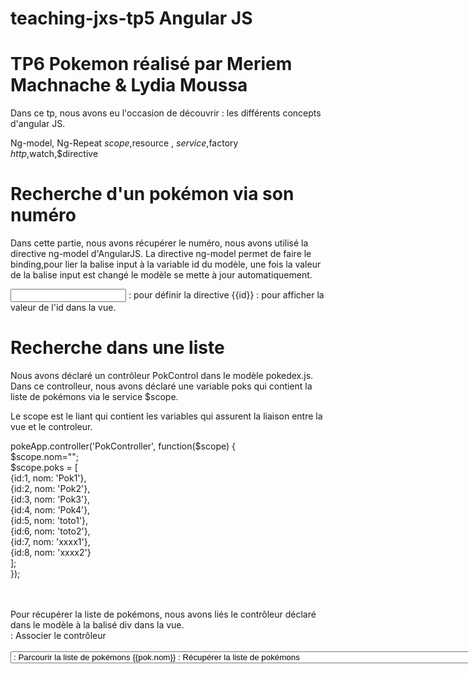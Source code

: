# teaching-jxs-tp5 Angular JS
# TP6 Pokemon réalisé par Meriem Machnache & Lydia Moussa

Dans ce tp, nous avons eu l'occasion de découvrir :
les différents concepts d'angular JS.

   Ng-model, Ng-Repeat
   $scope,$resource , $service,$factory
   $http,$watch,$directive

 
# Recherche d'un pokémon via son numéro

Dans cette partie, nous avons récupérer le numéro, nous avons utilisé la directive ng-model d'AngularJS.
La directive ng-model permet de faire le binding,pour lier la balise input à la variable id du modèle, une fois la valeur de la balise input est changé le modèle se mette à jour automatiquement.

<input type="text" ng-model="id" /> : pour définir la directive 
{{id}} : pour afficher la valeur de l'id dans la vue.
 
# Recherche dans une liste
 
Nous avons déclaré un contrôleur PokControl dans le modèle pokedex.js.
Dans ce controlleur, nous avons déclaré une variable poks qui contient la liste de pokémons via le service $scope.

Le scope est le liant qui contient les variables qui assurent la liaison entre la vue et le controleur.
 
pokeApp.controller('PokController', function($scope) {</br>
$scope.nom="";</br>
$scope.poks = [ </br>
{id:1, nom: 'Pok1'}, </br>
{id:2, nom: 'Pok2'}, </br>
{id:3, nom: 'Pok3'},</br>
{id:4, nom: 'Pok4'},</br>
{id:5, nom: 'toto1'},</br>
{id:6, nom: 'toto2'},</br>
{id:7, nom: 'xxxx1'},</br>
{id:8, nom: 'xxxx2'}</br>
];</br>
});</br>
</br>
 </div> </br>
Pour récupérer la liste de pokémons, nous avons liés le contrôleur déclaré dans le modèle à la balisé div dans la vue.</br>

<div ng-controller="PokController">  : Associer le contrôleur <div> 
</br>
<select ng-model="selected">  : Lier la select au modèle. </br>
</br>
<option ng-repeat="pok in poks">  : Parcourir la liste de pokémons </br>
{{pok.nom}}  : Récupérer la liste de pokémons </br>
</option> </br>
</br>
<option ng-repeat="pok in poks   |filter:nom || filter:id"> : Pour faire des filtres par id ou nom. </br>
</br>
# Accès à une API </br>
 </br>
Nous avons utilisé une API comme source d'information pour notre pokédex.</br>
</br>
l'API offre la liste des pokémons ainsi que des informations détaillées pour chacun d'entre eux.</br>
</br>
### En premier temps, nous avons utilisé le service $http pour récupérer la liste de pokémons , en précisant l'URL comme paramètre.</br>
</br>
 $http.get("http://pokeapi.co/api/v2/pokedex/1/").then(function(response) { </br>
 </br>
 $scope.poks  = response.data.pokemon_entries;</br>
 </br>
 }); </br>
 </br>
</br>
### Nous pouvons récupérer la liste de pokémons avec le service $resource en passant l'URL:</br>
</br>
 $resource("http://pokeapi.co/api/v1/type/:id/")</br>
 </br>
 </br>
</br>
### Création d'une factory </br>
 </br>
Dans AngularJS, les services et les factories permettent d'obtenir un objet JavaScript à utiliser dans le code.</br>
</br>
Leur but est le méme, seulement la syntaxe qui diffère. </br>
</br>
Une factory :</br>
</br>
L'objet est instancié avec la valeur retournée par la fonction passée en paramètre.</br> 
 </br>
</br>	 pokeApp.factory('factory', function($resource) {</br>
</br>
	 return $resource('http://pokeapi.co/api/v2/pokemon/:id'); 
});</br>
</br>
</br> 
Un service: </br>
</br>
Le service différe de la factory juste au  niveau de la syntaxe. </br>
</br>
La fonction passée en paramètre est appelée comme un constructeur (new fonction()). </br>
</br>
Après la création d'un service, nous pouvons l'appeler dans plusieurs contrôleurs et nous pouvons l'utiliser dans notre application.
 </br>
Nous avons déclaré deux services : le servicePok  et le factory. </br>
Le code pour récupérer un pokémon par son Id en utilisant le factory déjà défini: </br>
</br>	
		$scope.kur = factory.get({   </br>
		id :5   </br>
		});  </br>
		console.log($scope.kur); </br>
   </br>
		<h4>Recuperer les informations d'un pokemon en utilisant un service</h4> </br>
		</br>	 
		Id: {{kur.id}}  </br>
		Nom: {{kur.name}}  </br>
</br>		
T### Communication </br>
</br>
### Nous avons utilisé la fonction $watch. </br>
</br>
$watch est une fonction attachée à $scope qui nous permet d'observer de mettre à jour l'affichage  </br>
</br>
du pokemon lors du changement du pokémon recherché. </br>
</br>
Le code suivant représente l'utilisation de la fonction $watch qui prend en paramètre la propriété  que nous souhaitons observer et une </br>
fonction function( newValue ). </br>
</br>
Une fois le nom du pokemon recherché est modifié , l'autre label est mis à jour automatiquement. </br>
</br>
 $scope.$watch('nom',function( newValue ) { </br>
 
               //  console.log( newValue );  </br>
		 $scope.nom= newValue; </br>
             } </br>
         ); </br>
         
### Création d'une nouvelle directive </br>
Le code suivant représente la création de la nouvelle directive appelé pokedex </br>
avec un attribut classe. </br>
</br>
.directive('pokedex', function() { </br>
		  return { </br>
			restrict: 'C', </br>
		    templateUrl: 'pok.html' </br>
		  }; </br>
		}); </br>
</br>
Nous avons déplacé le code HTML du pokédex dans un nouveau fichier en référançant la directive crée à ce fichier. </br>
</br>
<!-- Appeler la directive appelé pokedex dans le fichoer index.html pour restaurer les  
fonctionnalités de notre application pokédex. -->
<span class="pokedex"></span> </br>
</br>
